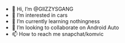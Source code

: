 - 👋 Hi, I’m @GlIZZYSGANG
- 👀 I’m interested in cars
- 🌱 I’m currently learning nothingness 
- 💞️ I’m looking to collaborate on Android Auto 
- 📫 How to reach me snapchat/komvic

<!---
GlIZZYSGANG/GlIZZYSGANG is a ✨ special ✨ repository because its `README.md` (this file) appears on your GitHub profile.
You can click the Preview link to take a look at your changes.
--->
